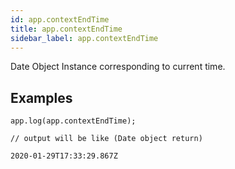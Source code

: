 ```yaml
---
id: app.contextEndTime
title: app.contextEndTime
sidebar_label: app.contextEndTime
---
```


Date Object Instance corresponding to current time.

## Examples

```
app.log(app.contextEndTime);

// output will be like (Date object return)

2020-01-29T17:33:29.867Z
```
